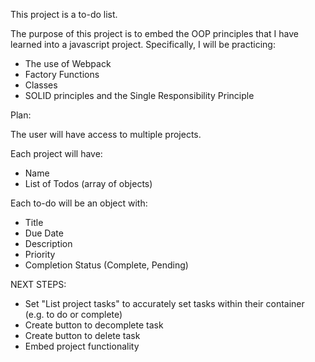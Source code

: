 This project is a to-do list.

The purpose of this project is to embed the OOP principles that I have learned into a javascript project. Specifically, I will be practicing:
- The use of Webpack
- Factory Functions
- Classes
- SOLID principles and the Single Responsibility Principle


Plan:

The user will have access to multiple projects.

Each project will have:
- Name
- List of Todos (array of objects)

Each to-do will be an object with:
- Title
- Due Date
- Description
- Priority
- Completion Status (Complete, Pending)


NEXT STEPS:
- Set "List project tasks" to accurately set tasks within their container (e.g. to do or complete)
- Create button to decomplete task
- Create button to delete task
- Embed project functionality
